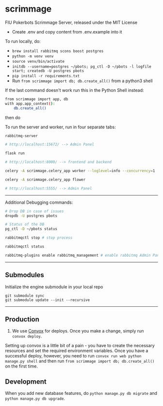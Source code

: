 # scrimmage

FIU Pokerbots Scrimmage Server, released under the MIT License

- Create .env and copy content from .env.example into it

To run locally, do:
- `brew install rabbitmq scons boost postgres`
- `python -m venv venv`
- `source venv/bin/activate`
- `initdb --username=postgres ~/pbots; pg_ctl -D ~/pbots -l logfile start; createdb -U postgres pbots`
- `pip install -r requirements.txt`
- Run `from scrimmage import db; db.create_all()` from a python3 shell

If the last command doesn't work run this in the Python Shell instead:
```bash
from scrimmage import app, db 
with app.app_context(): 
	db.create_all()
```

then do

To run the server and worker, run in four separate tabs:

```bash
rabbitmq-server

# http://localhost:15672/ --> Admin Panel
```

```bash
flask run

# http://localhost:8000/ --> frontend and backend
```

```bash
celery -A scrimmage.celery_app worker --loglevel=info --concurrency=1
```

```bash
celery -A scrimmage.celery_app flower

# http://localhost:5555/ --> Admin Panel
```

---
Additional Debugging commands:
```bash
# Drop DB in case of issues
dropdb -U postgres pbots

# Status of the DB
pg_ctl -D ~/pbots status

rabbitmqctl stop # stop process

rabbitmqctl status

rabbitmq-plugins enable rabbitmq_management # enable rabbitmq Admin Panel in case you get 403 errors
```
---

Submodules
----------
Initialize the engine submodule in your local repo
```
git submodule sync
git submodule update --init --recursive
```
---

Production
----------

1. We use [Convox](https://convox.com/) for deploys. Once you make a change, simply run `convox deploy`.

Setting up convox is a little bit of a pain - you have to create the necessary resources and set the required environment variables. Once you have a successful deploy, however, you need to run `convox run web python manage.py shell` and then run `from scrimmage import db; db.create_all()` on the first time.


Development
-----------

When you add new database features, do `python manage.py db migrate` and `python manage.py db upgrade`.
